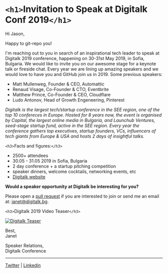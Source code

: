 # `<h1>`Invitation to Speak at Digitalk Conf 2019`</h1>`

Hi Jason,

Happy to git-repo you!

I'm reaching out to you in search of an inspirational tech leader to speak at Digitalk 2019 conference, happening on 30-31st May 2019, in Sofia, Bulgaria. We would like to invite you on our awesome stage for a keynote talk or fireside chat. Every year we are lining up amazing speakers and we would love to have you and GitHub join us in 2019. Some previous speakers:

  - Matt Mullenweg, Founder & CEO, Automattic
  - Renaud Visage, Co-Founder & CTO, Eventbrite
  - Matthew Prince, Co-Founder & CEO, Cloudflare
  - Ludo Antonov, Head of Growth Engeneering, Pinterest

*Digitalk is the largest tech/startup conference in the SEE region, one of the top 10 confereces in Europe. Hosted for 8 years now, the event is organised by Capital, the largest online media in Bulgaria, and Launchub Ventures, seed-stage startup fund, active in the SEE region. Every year the conference gathers top executives, startup founders, VCs, influencers of tech giants from Europe & USA and hosts 2 days of insightful talks.*

`<h3>`Facts and figures:`</h3>`

- 2500+ attendees
- 30.05 - 31.05 2019 in Sofia, Bulgaria
- 2 day conference + a startup pitching competition
- speaker dinners, welcome cocktails, networking events, etc
- [Digitalk website](https://www.digitalk.bg/)


**Would a speaker opportunity at Digitalk be interesting for you?**

Please open a [pull request](https://github.com/janettt/invitation-to-speak-at-digitalk-conf-2019/compare) if you are interested to join or send me an email at: [janet@digitalk.bg](mailto:janet@digitalk.bg).


`<h3>`Digitalk 2019 Video Teaser`</h3>`

[![Digitalk Teaser](https://img.youtube.com/vi/XxPLxJFtlk4/0.jpg)](https://www.youtube.com/watch?v=XxPLxJFtlk4)

Best,<br />
Janet

Speaker Relations,<br />
Digitalk Conference

---

[Twitter](https://twitter.com/janettodorova) | [Linkedin](https://www.linkedin.com/in/janettodorova/)
